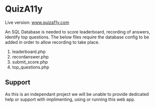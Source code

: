 # QuizA11y

Live version: www.quiza11y.com

An SQL Database is needed to score leaderboard, recording of answers, identify top questions. The below files require the database config to be added in order to allow recording to take place.

1) leaderboard.php
2) recordanswer.php
3) submit_score.php
4) top_questions.php

## Support
As this is an independant project we will be unable to provide dedicated help or support with implimenting, using or running this web app.
